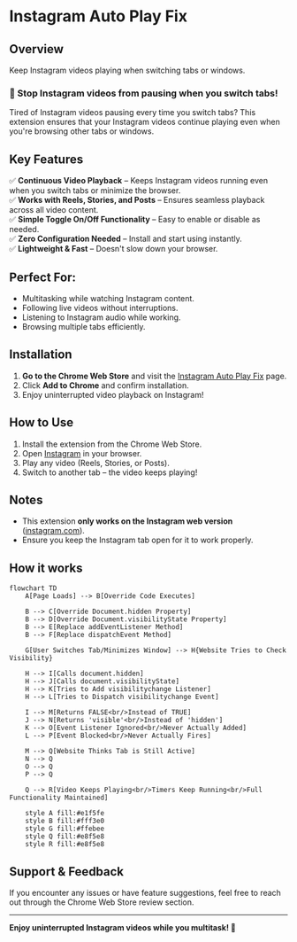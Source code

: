 # Instagram Auto Play Fix

## Overview
Keep Instagram videos playing when switching tabs or windows.

### 🎯 Stop Instagram videos from pausing when you switch tabs!
Tired of Instagram videos pausing every time you switch tabs? This extension ensures that your Instagram videos continue playing even when you're browsing other tabs or windows.

## Key Features
✅ **Continuous Video Playback** – Keeps Instagram videos running even when you switch tabs or minimize the browser.  
✅ **Works with Reels, Stories, and Posts** – Ensures seamless playback across all video content.  
✅ **Simple Toggle On/Off Functionality** – Easy to enable or disable as needed.  
✅ **Zero Configuration Needed** – Install and start using instantly.  
✅ **Lightweight & Fast** – Doesn't slow down your browser.

## Perfect For:
- Multitasking while watching Instagram content.  
- Following live videos without interruptions.  
- Listening to Instagram audio while working.  
- Browsing multiple tabs efficiently.

## Installation
1. **Go to the Chrome Web Store** and visit the [Instagram Auto Play Fix](https://chromewebstore.google.com/detail/instagram-auto-play-fix/aahklphdncmbmkmcbgdglefnlfmeegjj) page.
2. Click **Add to Chrome** and confirm installation.
3. Enjoy uninterrupted video playback on Instagram!

## How to Use
1. Install the extension from the Chrome Web Store.
2. Open [Instagram](https://www.instagram.com) in your browser.
3. Play any video (Reels, Stories, or Posts).
4. Switch to another tab – the video keeps playing!

## Notes
- This extension **only works on the Instagram web version** ([instagram.com](https://www.instagram.com)).
- Ensure you keep the Instagram tab open for it to work properly.

## How it works

```mermaid
flowchart TD
    A[Page Loads] --> B[Override Code Executes]
    
    B --> C[Override Document.hidden Property]
    B --> D[Override Document.visibilityState Property]
    B --> E[Replace addEventListener Method]
    B --> F[Replace dispatchEvent Method]
    
    G[User Switches Tab/Minimizes Window] --> H{Website Tries to Check Visibility}
    
    H --> I[Calls document.hidden]
    H --> J[Calls document.visibilityState]
    H --> K[Tries to Add visibilitychange Listener]
    H --> L[Tries to Dispatch visibilitychange Event]
    
    I --> M[Returns FALSE<br/>Instead of TRUE]
    J --> N[Returns 'visible'<br/>Instead of 'hidden']
    K --> O[Event Listener Ignored<br/>Never Actually Added]
    L --> P[Event Blocked<br/>Never Actually Fires]
    
    M --> Q[Website Thinks Tab is Still Active]
    N --> Q
    O --> Q
    P --> Q
    
    Q --> R[Video Keeps Playing<br/>Timers Keep Running<br/>Full Functionality Maintained]
    
    style A fill:#e1f5fe
    style B fill:#fff3e0
    style G fill:#ffebee
    style Q fill:#e8f5e8
    style R fill:#e8f5e8
```

## Support & Feedback
If you encounter any issues or have feature suggestions, feel free to reach out through the Chrome Web Store review section.

---
**Enjoy uninterrupted Instagram videos while you multitask! 🚀**

